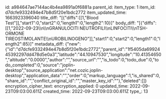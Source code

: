 id: a984647ae7144ac4b4ea9891a0f6881a
parent_id: 
item_type: 1
item_id: d7dcfe9332494e47b8d5f20e1bdc2772
item_updated_time: 1663923396040
title_diff: "[{\"diffs\":[[1,\"Blood Test\"]],\"start1\":0,\"start2\":0,\"length1\":0,\"length2\":10}]"
body_diff: "[{\"diffs\":[[1,\"2022-09-23\\\n\\\nGRANULOCITI NEUTROFILI\\\nLINFOCITI\\\nTSH-ORMONE TIREOSTIMOLANTE\\\nUROBILINOGENO\"]],\"start1\":0,\"start2\":0,\"length1\":0,\"length2\":85}]"
metadata_diff: {"new":{"id":"d7dcfe9332494e47b8d5f20e1bdc2772","parent_id":"1f5405da6992445392297dd478d5e0a3","latitude":"44.10947530","longitude":"10.41354650","altitude":"0.0000","author":"","source_url":"","is_todo":0,"todo_due":0,"todo_completed":0,"source":"joplin-desktop","source_application":"net.cozic.joplin-desktop","application_data":"","order":0,"markup_language":1,"is_shared":0,"share_id":"","conflict_original_id":"","master_key_id":""},"deleted":[]}
encryption_cipher_text: 
encryption_applied: 0
updated_time: 2022-09-23T09:03:00.611Z
created_time: 2022-09-23T09:03:00.611Z
type_: 13